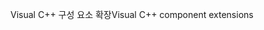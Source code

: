 <span data-ttu-id="56326-101">Visual C++ 구성 요소 확장</span><span class="sxs-lookup"><span data-stu-id="56326-101">Visual C++ component extensions</span></span>